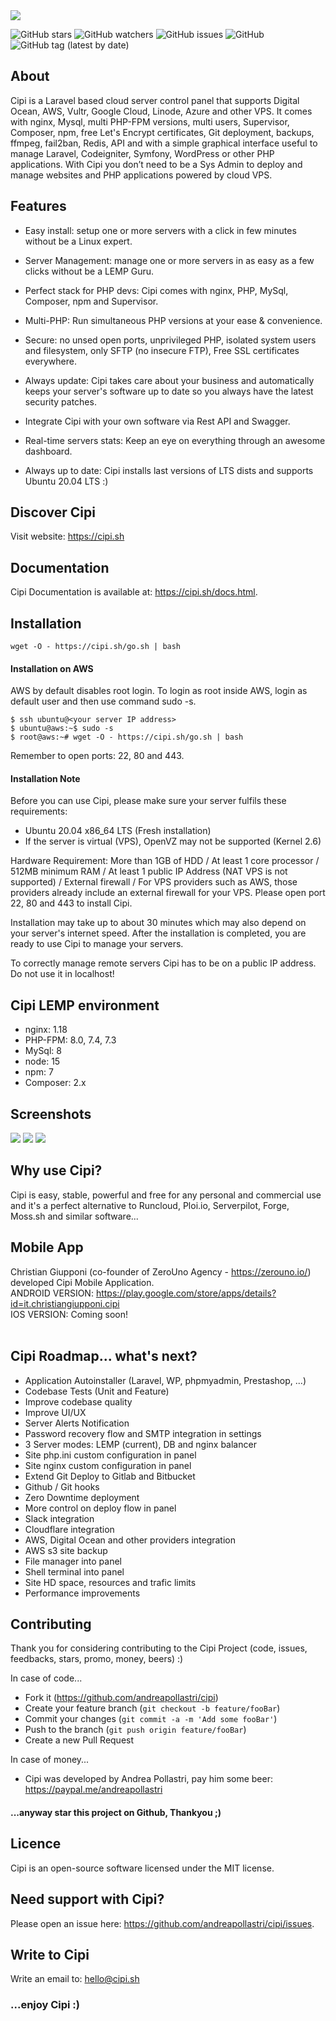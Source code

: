 <img src="https://github.com/andreapollastri/cipi/blob/master/utility/design/banner.png?raw=true">

![GitHub stars](https://img.shields.io/github/stars/andreapollastri/cipi?style=social)
![GitHub watchers](https://img.shields.io/github/watchers/andreapollastri/cipi?style=social)
![GitHub issues](https://img.shields.io/github/issues/andreapollastri/cipi)
![GitHub](https://img.shields.io/github/license/andreapollastri/cipi)
![GitHub tag (latest by date)](https://img.shields.io/github/v/tag/andreapollastri/cipi?label=version)

## About
Cipi is a Laravel based cloud server control panel that supports Digital Ocean, AWS, Vultr, Google Cloud, Linode, Azure and other VPS. It comes with nginx, Mysql, multi PHP-FPM versions, multi users, Supervisor, Composer, npm, free Let's Encrypt certificates, Git deployment, backups, ffmpeg, fail2ban, Redis, API and with a simple graphical interface useful to manage Laravel, Codeigniter, Symfony, WordPress or other PHP applications. With Cipi you don’t need to be a Sys Admin to deploy and manage websites and PHP applications powered by cloud VPS.

## Features
- Easy install: setup one or more servers with a click in few minutes without be a Linux expert.

- Server Management: manage one or more servers in as easy as a few clicks without be a LEMP Guru.

- Perfect stack for PHP devs: Cipi comes with nginx, PHP, MySql, Composer, npm and Supervisor.

- Multi-PHP: Run simultaneous PHP versions at your ease & convenience.

- Secure: no unsed open ports, unprivileged PHP, isolated system users and filesystem, only SFTP (no insecure FTP), Free SSL certificates everywhere.

- Always update: Cipi takes care about your business and automatically keeps your server's software up to date so you always have the latest security patches.

- Integrate Cipi with your own software via Rest API and Swagger.

- Real-time servers stats: Keep an eye on everything through an awesome dashboard.

- Always up to date: Cipi installs last versions of LTS dists and supports Ubuntu 20.04 LTS :)

## Discover Cipi
Visit website: https://cipi.sh

## Documentation
Cipi Documentation is available at: https://cipi.sh/docs.html.

## Installation
```
wget -O - https://cipi.sh/go.sh | bash
```
#### Installation on AWS
AWS by default disables root login. To login as root inside AWS, login as default user and then use command sudo -s.

```
$ ssh ubuntu@<your server IP address>
$ ubuntu@aws:~$ sudo -s
$ root@aws:~# wget -O - https://cipi.sh/go.sh | bash
```
Remember to open ports: 22, 80 and 443.

#### Installation Note
Before you can use Cipi, please make sure your server fulfils these requirements:

- Ubuntu 20.04 x86_64 LTS (Fresh installation)
- If the server is virtual (VPS), OpenVZ may not be supported (Kernel 2.6)

Hardware Requirement: More than 1GB of HDD / At least 1 core processor / 512MB minimum RAM / At least 1 public IP Address (NAT VPS is not supported) / External firewall / For VPS providers such as AWS, those providers already include an external firewall for your VPS. Please open port 22, 80 and 443 to install Cipi.

Installation may take up to about 30 minutes which may also depend on your server's internet speed. After the installation is completed, you are ready to use Cipi to manage your servers.

To correctly manage remote servers Cipi has to be on a public IP address. Do not use it in localhost!

## Cipi LEMP environment
- nginx: 1.18
- PHP-FPM: 8.0, 7.4, 7.3
- MySql: 8
- node: 15
- npm: 7
- Composer: 2.x

## Screenshots

<img src="https://cipi.sh/assets/images/docs/dashboard.png"> 

<img src="https://cipi.sh/assets/images/docs/server.png"> 

<img src="https://cipi.sh/assets/images/docs/site.png"> 

## Why use Cipi?
Cipi is easy, stable, powerful and free for any personal and commercial use and it's a perfect alternative to Runcloud, Ploi.io, Serverpilot, Forge, Moss.sh and similar software...

## Mobile App
Christian Giupponi (co-founder of ZeroUno Agency - https://zerouno.io/) developed Cipi Mobile Application.<br>
ANDROID VERSION: https://play.google.com/store/apps/details?id=it.christiangiupponi.cipi<br>
IOS VERSION: Coming soon!<br><br>

## Cipi Roadmap... what's next?
- Application Autoinstaller (Laravel, WP, phpmyadmin, Prestashop, ...)
- Codebase Tests (Unit and Feature)
- Improve codebase quality
- Improve UI/UX
- Server Alerts Notification
- Password recovery flow and SMTP integration in settings
- 3 Server modes: LEMP (current), DB and nginx balancer
- Site php.ini custom configuration in panel
- Site nginx custom configuration in panel
- Extend Git Deploy to Gitlab and Bitbucket
- Github / Git hooks
- Zero Downtime deployment
- More control on deploy flow in panel
- Slack integration
- Cloudflare integration
- AWS, Digital Ocean and other providers integration
- AWS s3 site backup
- File manager into panel
- Shell terminal into panel
- Site HD space, resources and trafic limits
- Performance improvements

## Contributing
Thank you for considering contributing to the Cipi Project (code, issues, feedbacks, stars, promo, money, beers) :)

In case of code...
- Fork it (https://github.com/andreapollastri/cipi)
- Create your feature branch (`git checkout -b feature/fooBar`)
- Commit your changes (`git commit -a -m 'Add some fooBar'`)
- Push to the branch (`git push origin feature/fooBar`)
- Create a new Pull Request

In case of money...
- Cipi was developed by Andrea Pollastri, pay him some beer: https://paypal.me/andreapollastri

#### ...anyway star this project on Github, Thankyou ;)

## Licence
Cipi is an open-source software licensed under the MIT license.

## Need support with Cipi?
Please open an issue here: https://github.com/andreapollastri/cipi/issues.

## Write to Cipi
Write an email to: hello@cipi.sh

### ...enjoy Cipi :)
